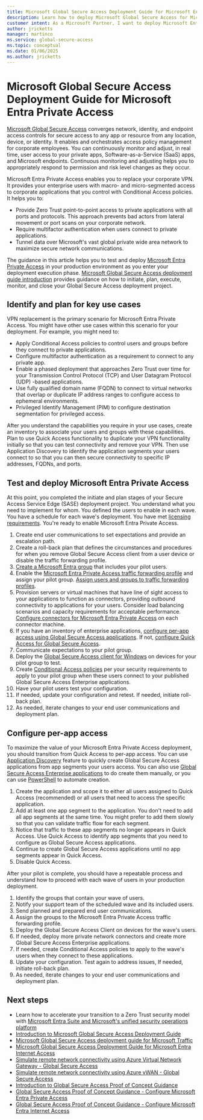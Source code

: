 ```yaml
---
title: Microsoft Global Secure Access Deployment Guide for Microsoft Entra Private Access
description: Learn how to deploy Microsoft Global Secure Access for Microsoft Entra Private Access
customer intent: As a Microsoft Partner, I want to deploy Microsoft Entra Private Access as a Proof of Concept in my production or test environment.
author: jricketts
manager: martinco
ms.service: global-secure-access
ms.topic: conceptual
ms.date: 01/06/2025
ms.author: jricketts
---
```

# Microsoft Global Secure Access Deployment Guide for Microsoft Entra Private Access

[Microsoft Global Secure Access](../global-secure-access/overview-what-is-global-secure-access.md) converges network, identity, and endpoint access controls for secure access to any app or resource from any location, device, or identity. It enables and orchestrates access policy management for corporate employees. You can continuously monitor and adjust, in real time, user access to your private apps, Software-as-a-Service (SaaS) apps, and Microsoft endpoints. Continuous monitoring and adjusting helps you to appropriately respond to permission and risk level changes as they occur.

Microsoft Entra Private Access enables you to replace your corporate VPN. It provides your enterprise users with macro- and micro-segmented access to corporate applications that you control with Conditional Access policies. It helps you to:

- Provide Zero Trust point-to-point access to private applications with all ports and protocols. This approach prevents bad actors from lateral movement or port scans on your corporate network.
- Require multifactor authentication when users connect to private applications.
- Tunnel data over Microsoft's vast global private wide area network to maximize secure network communications.

The guidance in this article helps you to test and deploy [Microsoft Entra Private Access](../global-secure-access/concept-private-access.md) in your production environment as you enter your deployment execution phase. [Microsoft Global Secure Access deployment guide introduction](gsa-deployment-guide-intro.md) provides guidance on how to initiate, plan, execute, monitor, and close your Global Secure Access deployment project.

## Identify and plan for key use cases

VPN replacement is the primary scenario for Microsoft Entra Private Access. You might have other use cases within this scenario for your deployment. For example, you might need to:

- Apply Conditional Access policies to control users and groups before they connect to private applications.
- Configure multifactor authentication as a requirement to connect to any private app.
- Enable a phased deployment that approaches Zero Trust over time for your Transmission Control Protocol (TCP) and User Datagram Protocol (UDP) -based applications.
- Use fully qualified domain name (FQDN) to connect to virtual networks that overlap or duplicate IP address ranges to configure access to ephemeral environments.
- Privileged Identify Management (PIM) to configure destination segmentation for privileged access.

After you understand the capabilities you require in your use cases, create an inventory to associate your users and groups with these capabilities. Plan to use Quick Access functionality to duplicate your VPN functionality initially so that you can test connectivity and remove your VPN. Then use Application Discovery to identify the application segments your users connect to so that you can then secure connectivity to specific IP addresses, FQDNs, and ports.

## Test and deploy Microsoft Entra Private Access

At this point, you completed the initiate and plan stages of your Secure Access Service Edge (SASE) deployment project. You understand what you need to implement for whom. You defined the users to enable in each wave. You have a schedule for each wave's deployment. You have met [licensing requirements](../global-secure-access/overview-what-is-global-secure-access.md#licensing-overview). You're ready to enable Microsoft Entra Private Access.

1. Create end user communications to set expectations and provide an escalation path.
1. Create a roll-back plan that defines the circumstances and procedures for when you remove Global Secure Access client from a user device or disable the traffic forwarding profile.
1. [Create a Microsoft Entra group](../fundamentals/how-to-manage-groups.yml) that includes your pilot users.
1. Enable the [Microsoft Entra Private Access traffic forwarding profile](../global-secure-access/how-to-manage-private-access-profile.md) and assign your pilot group. [Assign users and groups to traffic forwarding profiles](../global-secure-access/how-to-manage-users-groups-assignment.md).
1. Provision servers or virtual machines that have line of sight access to your applications to function as connectors, providing outbound connectivity to applications for your users. Consider load balancing scenarios and capacity requirements for acceptable performance. [Configure connectors for Microsoft Entra Private Access](../global-secure-access/how-to-configure-connectors.md) on each connector machine.
1. If you have an inventory of enterprise applications, [configure per-app access using Global Secure Access applications](../global-secure-access/how-to-configure-per-app-access.md). If not, [configure Quick Access for Global Secure Access](../global-secure-access/how-to-configure-quick-access.md).
1. Communicate expectations to your pilot group.
1. Deploy the [Global Secure Access client for Windows](../global-secure-access/how-to-install-windows-client.md) on devices for your pilot group to test.
1. Create [Conditional Access policies](../global-secure-access/how-to-configure-per-app-access.md#assign-conditional-access-policies) per your security requirements to apply to your pilot group when these users connect to your published Global Secure Access Enterprise applications.
1. Have your pilot users test your configuration.
1. If needed, update your configuration and retest. If needed, initiate roll-back plan.
1. As needed, iterate changes to your end user communications and deployment plan.

## Configure per-app access

To maximize the value of your Microsoft Entra Private Access deployment, you should transition from Quick Access to per-app access. You can use [Application Discovery](../global-secure-access/how-to-application-discovery.md) feature to quickly create Global Secure Access applications from app segments your users access. You can also use [Global Secure Access Enterprise applications](../global-secure-access/how-to-configure-per-app-access.md) to do create them manually, or you can use [PowerShell](gsa-poc-private-access.md#use-powershell-to-manage-microsoft-entra-private-access) to automate creation.

1. Create the application and scope it to either all users assigned to Quick Access (recommended) or all users that need to access the specific application.
1. Add at least one app segment to the application. You don't need to add all app segments at the same time. You might prefer to add them slowly so that you can validate traffic flow for each segment.
1. Notice that traffic to these app segments no longer appears in Quick Access. Use Quick Access to identify app segments that you need to configure as Global Secure Access applications.
1. Continue to create Global Secure Access applications until no app segments appear in Quick Access.
1. Disable Quick Access.

After your pilot is complete, you should have a repeatable process and understand how to proceed with each wave of users in your production deployment.

1. Identify the groups that contain your wave of users.
1. Notify your support team of the scheduled wave and its included users.
1. Send planned and prepared end user communications.
1. Assign the groups to the Microsoft Entra Private Access traffic forwarding profile.
1. Deploy the Global Secure Access Client on devices for the wave's users.
1. If needed, deploy more private network connectors and create more Global Secure Access Enterprise applications.
1. If needed, create Conditional Access policies to apply to the wave's users when they connect to these applications.
1. Update your configuration. Test again to address issues, If needed, initiate roll-back plan.
1. As needed, iterate changes to your end user communications and deployment plan.

## Next steps

- Learn how to accelerate your transition to a Zero Trust security model with [Microsoft Entra Suite and Microsoft's unified security operations platform](https://www.microsoft.com/en-us/security/blog/2024/07/11/simplified-zero-trust-security-with-the-microsoft-entra-suite-and-unified-security-operations-platform-now-generally-available/)
- [Introduction to Microsoft Global Secure Access Deployment Guide](gsa-deployment-guide-intro.md)
- [Microsoft Global Secure Access deployment guide for Microsoft Traffic](gsa-deployment-guide-microsoft-traffic.md)
- [Microsoft Global Secure Access Deployment Guide for Microsoft Entra Internet Access](gsa-deployment-guide-internet-access.md)
- [Simulate remote network connectivity using Azure Virtual Network Gateway - Global Secure Access](../global-secure-access/how-to-simulate-remote-network.md)
- [Simulate remote network connectivity using Azure vWAN - Global Secure Access](../global-secure-access/how-to-create-remote-network-vwan.md)
- [Introduction to Global Secure Access Proof of Concept Guidance](gsa-poc-guidance-intro.md)
- [Global Secure Access Proof of Concept Guidance - Configure Microsoft Entra Private Access](gsa-poc-private-access.md)
- [Global Secure Access Proof of Concept Guidance - Configure Microsoft Entra Internet Access](gsa-poc-internet-access.md)
